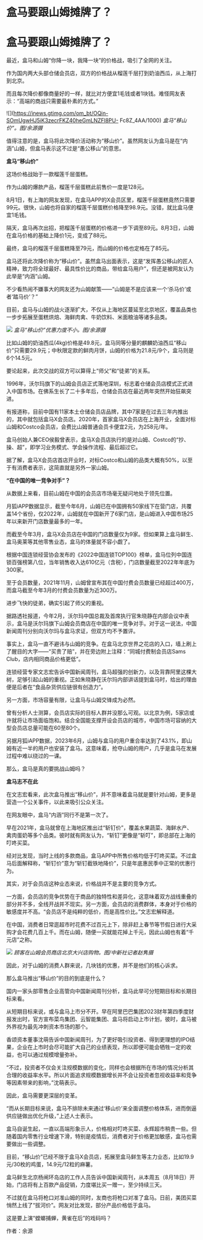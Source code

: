 # 盒马要跟山姆摊牌了？

# 盒马要跟山姆摊牌了？

最近，盒马和山姆“你降一块，我降一块”的价格战，吸引了全网的关注。

作为国内两大头部仓储会员店，双方的价格战从榴莲千层打到奶油西瓜，从上海打到北京。

而且每次降价都像商量好的一样，就比对方便宜1毛钱或者1块钱。难怪网友表示：“高端的商战只需要最朴素的方式。”

![](https://inews.gtimg.com/om_bt/OQin-SOmUgwHJ5iK3zecrFKZ40heGmLNZFl8PU-
Fc8Z_4AA/1000) _盒马“移山价”。图/余源摄_

值得注意的是，盒马将此次降价活动称为“移山价”。虽然网友认为盒马是在“内涵”山姆，但盒马表示这不过是“愚公移山”的意思。

**盒马“移山价”**

这场价格战始于一款榴莲千层蛋糕。

作为山姆的爆款产品，榴莲千层蛋糕此前售价一度是128元。

8月1日，有上海的网友发现，在盒马APP的X会员区里，榴莲千层蛋糕竟然只需要99元。很快，山姆也将自家的榴莲千层蛋糕价格降至98.9元。没错，就比盒马便宜1毛钱。

隔天，盒马再次出招，把榴莲千层蛋糕的价格进一步下调至89元。8月3日，山姆在盒马价格的基础上降价1元，变成了88元。

最终，盒马的榴莲千层蛋糕降至79元，而山姆的价格也定格在了85元。

盒马还将此次降价称为“移山价”。虽然盒马出面表示，这是“发挥愚公移山的匠人精神，致力将全球最好、最具性价比的商品，带给盒马用户”，但还是被网友认为此举是“内涵”山姆。

不少看热闹不嫌事大的网友还为山姆献策——“山姆是不是应该来一个‘杀马价’或者‘踏马价’？”

目前，盒马与山姆的战火逐渐扩大，不仅从上海地区蔓延至北京地区，覆盖品类也一步步拓展至蛋糕烘焙、海鲜肉禽、牛奶饮料、米面粮油等诸多品类。

![](https://inews.gtimg.com/om_bt/Oq4cM8pdDeFvwd7j73aea5zdrCm4jACdyU6BSraFBm75kAA/1000)
_盒马“移山价”优惠力度不小。图/余源摄_

比如山姆的奶油西瓜(4kg)价格是49.8元，盒马同等分量的麒麟奶油西瓜“移山价”只需要29.9元；中秋限定款的鲜肉月饼，山姆的价格为21.8元/9个，盒马则是6个14.5元。

要论起来，此次交战的双方可以算得上“师父”和“徒弟”的关系。

1996年，沃尔玛旗下的山姆会员店正式落地深圳，标志着仓储会员店模式正式进入中国市场。在佛系生长了二十多年后，仓储会员店在最近两年突然开始狂飙突进。

有报道称，目前中国有11家本土仓储会员店品牌，其中7家是在过去三年内推出的，其中就包括盒马X会员店。2020年，首家盒马X会员店在上海开业，全面对标山姆和Costco会员店，会费比山姆普通会员卡便宜2元，为258元/年。

盒马创始人兼CEO侯毅曾表示，盒马X会员店执行的是对山姆、Costco的“抄、操、超”，即学习业务模式、学会操作流程、最后超过它。

据了解，盒马X会员店首店开业时，对标Costco和山姆的品类大概有50%，以至于有消费者表示，这简直就是另外一家山姆。

**“在中国的唯一竞争对手”？**

从数据上来看，目前山姆在中国的会员店市场毫无疑问地处于领先位置。

月狐iAPP数据显示，截至今年6月，山姆已在中国拥有50家线下在营门店，共覆盖14个省份，仅2022年，山姆就在中国新开了6家门店，是山姆进入中国市场25年以来新开门店数量最多的一年。

而截至今年3月，盒马X会员店在中国的门店数量仅为9家。但如果算上盒马鲜生、盒马奥莱等其他零售业态，盒马的体量就不容小觑了。

根据中国连锁经营协会发布的《2022中国连锁TOP100》榜单，盒马位列中国连锁百强榜第八位，当年销售收入达610亿元（含税），门店数量截至2022年年底为300家。

至于会员数量，2021年11月，山姆曾宣布其在中国付费会员数量已经超过400万，而盒马截至今年3月的付费会员数量为近300万。

进步飞快的徒弟，确实引起了师父的重视。

据路透社报道，今年2月，沃尔玛中国总裁及首席执行官朱晓静在内部会议中表示，盒马是沃尔玛旗下山姆会员商店在中国的唯一竞争对手。对于这一说法，中国新闻周刊分别向沃尔玛与盒马求证，但双方均不予置评。

事实上，盒马一直不避讳与山姆的竞争。在盒马北京世界之花店的入口，墙上刷上了醒目的大字——“买贵了赔”，并在旁边附上注释：“同城付费制会员店Sams
Club，店内相同商品价格更低”。

连锁经营专家文志宏告诉中国新闻周刊，盒马超强的创新力，以及背靠阿里这棵大树，足够引起山姆的重视。正如朱晓静在沃尔玛内部讲话提到盒马时，给出的理由便是后者在“食品杂货供应链很有创造力”。

另一方面，市场容量有限，让盒马与山姆交锋成为必然。

曾有分析人士测算，会员店实际的目标人群并没那么可观。以北京为例，5家店或许就将让市场面临饱和。结合全国能支撑开设会员店的城市，中国市场可容纳的大型会员店总量可能在60至80个。

另据月狐iAPP数据，2023年6月，山姆与盒马的用户重合率达到了43.1%，即山姆有近一半的用户也安装了盒马。这意味着，抢夺山姆的用户，几乎是盒马在发展过程中难以绕过的一课。

那么，盒马是真的要挑战山姆吗？

**盒马志不在此**

在文志宏看来，此次盒马推出“移山价”，并不意味着盒马就是要针对山姆，更多是营造一个公关事件，以此来吸引公众关注。

在网友眼中，盒马“内涵”同行不是第一次了。

早在2021年，盒马就曾在上海地区推出过“斩钉价”，覆盖水果蔬菜、海鲜水产、禽肉蛋奶等多个品类。彼时就有网友认为，“斩钉”更像是“斩叮”，即总部在上海的叮咚买菜。

经对比发现，当时上线的多款商品，盒马APP中所售价格均低于叮咚买菜。不过盒马后面解释称，“斩钉价”意为“斩钉截铁地降价”，只是年底惠民季中正常的优惠行为。

其实，对于会员店这种业态来说，价格战并不是主要的竞争方式。

一方面，会员店的竞争优势在于商品的独特性和差异化，这意味着双方战线重叠的部分并不多，全线开战并不现实。另一方面，会员店的消费群体，本身对于价格的敏感度并不高。“会员店不是纯粹的低价，而是高性价比。”文志宏解释道。

在中国，消费者日常逛超市时花费不过百元上下，除非赶上春节等节假日进行大采购才会花费几百上千。而在山姆，随便一买就能花掉上千元，因此山姆也有着“千元店”之称。

![](https://inews.gtimg.com/om_bt/OPIHv8tqVUT6jSQimjT_di3l0gWmgvnURJFlZh6yBF_wMAA/1000)
_顾客在山姆会员商店北京大兴店购物。图/中新社记者赵隽摄_

因此，对于山姆的消费人群来说，几块钱的优惠，并不是他们的核心诉求。

那么盒马推出“移山价”的目的到底是什么？

国内一家头部零售企业高管向中国新闻周刊分析，盒马此举可分短期目标和长期目标来看。

从短期目标来说，或与盒马上市分不开。早在阿里巴巴集团2023财年第四季度财报发出时，官方宣布菜鸟集团、云智能集团、盒马将启动上市计划，彼时，盒马被外界视为最先冲刺资本市场的那个。

香颂资本董事沈萌告诉中国新闻周刊，为了更好吸引投资者、得到更理想的IPO结果，企业在上市时会尽可能扩大自己的业绩表现，所以即便可能会牺牲一定的收益，也可以通过规模增量弥补。

“不过，投资者不仅会关注规模数据的变化，同样也会根据所在市场的情况分析其合理的收益率水平。所以片面追求规模数据增长并不会让投资者忽视收益率和竞争等因素带来的影响，”沈萌表示。

因此，盒马需要更深层的变革。

“而从长期目标来说，盒马不排除未来通过‘移山价’来全面调整价格体系，进而倒逼供应链做出优化升级，”上述人士表示。

盒马自诞生起，一直以高端形象示人，价格相对叮咚买菜、永辉超市稍贵一些。但随着国内零售行业增速下滑，特别是疫情后，消费者对于价格更加敏感，盒马也需要做出一些调整。

目前，“移山价”已经不限于盒马X会员店，拓展至盒马鲜生等主力业态，比如19.9元/30枚的鸡蛋，14.9元/12粒的麻薯。

盒马鲜生北京杨闸环岛店的工作人员告诉中国新闻周刊，从本周五（8月18日）开始，门店将有上百款产品促销，力度堪比买一赠一，至少持续三天。

不过就在盒马将枪口对准山姆的同时，友商也将枪口对准了盒马。日前，美团买菜悄然上线了“拔河价”。网友对比发现，部分产品价格低于盒马。

这是要上演“螳螂捕蝉，黄雀在后”的戏码吗？

作者：余源

